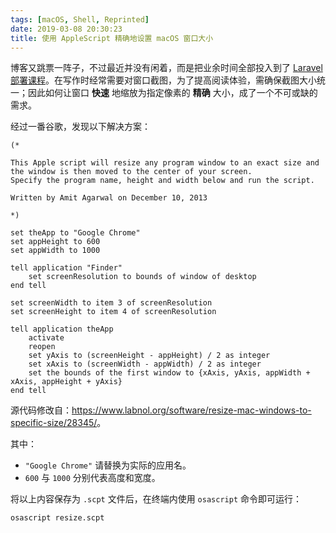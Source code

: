 ```yaml
---
tags: [macOS, Shell, Reprinted]
date: 2019-03-08 20:30:23
title: 使用 AppleScript 精确地设置 macOS 窗口大小
---
```


博客又跳票一阵子，不过最近并没有闲着，而是把业余时间全部投入到了 [Laravel 部署课程](https://github.com/wi1dcard/laravel-deployment)。在写作时经常需要对窗口截图，为了提高阅读体验，需确保截图大小统一；因此如何让窗口 **快速** 地缩放为指定像素的 **精确** 大小，成了一个不可或缺的需求。

<!--more-->

经过一番谷歌，发现以下解决方案：

```
(*

This Apple script will resize any program window to an exact size and the window is then moved to the center of your screen.
Specify the program name, height and width below and run the script.

Written by Amit Agarwal on December 10, 2013

*)

set theApp to "Google Chrome"
set appHeight to 600
set appWidth to 1000

tell application "Finder"
	set screenResolution to bounds of window of desktop
end tell

set screenWidth to item 3 of screenResolution
set screenHeight to item 4 of screenResolution

tell application theApp
	activate
	reopen
	set yAxis to (screenHeight - appHeight) / 2 as integer
	set xAxis to (screenWidth - appWidth) / 2 as integer
	set the bounds of the first window to {xAxis, yAxis, appWidth + xAxis, appHeight + yAxis}
end tell
```

源代码修改自：<https://www.labnol.org/software/resize-mac-windows-to-specific-size/28345/>。

其中：

- `"Google Chrome"` 请替换为实际的应用名。
- `600` 与 `1000` 分别代表高度和宽度。

将以上内容保存为 `.scpt` 文件后，在终端内使用 `osascript` 命令即可运行：

```bash
osascript resize.scpt
```
